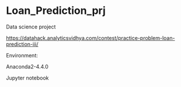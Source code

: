 # Loan_Prediction_prj
Data science project

https://datahack.analyticsvidhya.com/contest/practice-problem-loan-prediction-iii/

Environment:

Anaconda2-4.4.0

Jupyter notebook 
